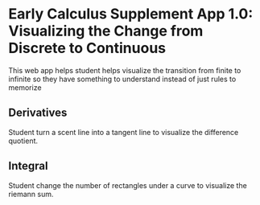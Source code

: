 # Early Calculus Supplement App 1.0: Visualizing the Change from Discrete to Continuous

This web app helps student helps visualize the transition from finite to infinite so they have something to understand instead of just rules to memorize

## Derivatives

Student turn a scent line into a tangent line to visualize the difference quotient.

## Integral

Student change the number of rectangles under a curve to visualize the riemann sum.
